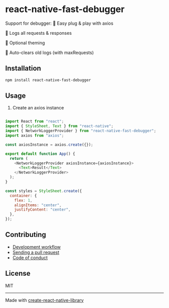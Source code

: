 # react-native-fast-debugger

Support for debugger:
🚀 Easy plug & play with axios

📡 Logs all requests & responses

🎨 Optional theming

🧹 Auto-clears old logs (with maxRequests)

## Installation


```sh
npm install react-native-fast-debugger
```


## Usage

1. Create an axios instance
```js

import React from "react";
import { StyleSheet, Text } from "react-native";
import { NetworkLoggerProvider } from "react-native-fast-debugger";
import axios from "axios";

const axiosInstance = axios.create({});

export default function App() {
  return (
    <NetworkLoggerProvider axiosInstance={axiosInstance}>
      <Text>Result</Text>
    </NetworkLoggerProvider>
  );
}

const styles = StyleSheet.create({
  container: {
    flex: 1,
    alignItems: "center",
    justifyContent: "center",
  },
});
```


## Contributing

- [Development workflow](CONTRIBUTING.md#development-workflow)
- [Sending a pull request](CONTRIBUTING.md#sending-a-pull-request)
- [Code of conduct](CODE_OF_CONDUCT.md)

## License

MIT

---

Made with [create-react-native-library](https://github.com/callstack/react-native-builder-bob)
